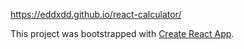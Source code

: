 https://eddxdd.github.io/react-calculator/

This project was bootstrapped with [Create React App](https://github.com/facebook/create-react-app).
